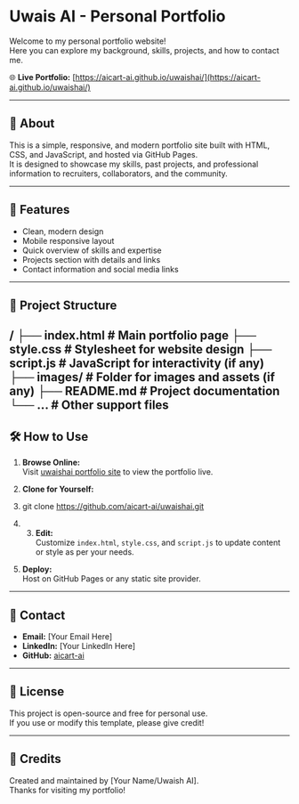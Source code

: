 # Uwais AI - Personal Portfolio

Welcome to my personal portfolio website!  
Here you can explore my background, skills, projects, and how to contact me.

🌐 **Live Portfolio:** [https://aicart-ai.github.io/uwaishai/](https://aicart-ai.github.io/uwaishai/)

---

## 🚀 About

This is a simple, responsive, and modern portfolio site built with HTML, CSS, and JavaScript, and hosted via GitHub Pages.  
It is designed to showcase my skills, past projects, and professional information to recruiters, collaborators, and the community.

---

## 🧰 Features

- Clean, modern design
- Mobile responsive layout
- Quick overview of skills and expertise
- Projects section with details and links
- Contact information and social media links

---

## 📂 Project Structure
/
├── index.html # Main portfolio page
├── style.css # Stylesheet for website design
├── script.js # JavaScript for interactivity (if any)
├── images/ # Folder for images and assets (if any)
├── README.md # Project documentation
└── ... # Other support files
---

## 🛠️ How to Use

1. **Browse Online:**  
   Visit [uwaishai portfolio site](https://aicart-ai.github.io/uwaishai/) to view the portfolio live.

2. **Clone for Yourself:**
3. git clone https://github.com/aicart-ai/uwaishai.git
4. 3. **Edit:**  
   Customize `index.html`, `style.css`, and `script.js` to update content or style as per your needs.

4. **Deploy:**  
   Host on GitHub Pages or any static site provider.

---

## 📧 Contact

- **Email:** [Your Email Here]
- **LinkedIn:** [Your LinkedIn Here]
- **GitHub:** [aicart-ai](https://github.com/aicart-ai)

---

## 📜 License

This project is open-source and free for personal use.  
If you use or modify this template, please give credit!

---

## 🙏 Credits

Created and maintained by [Your Name/Uwaish AI].  
Thanks for visiting my portfolio!
